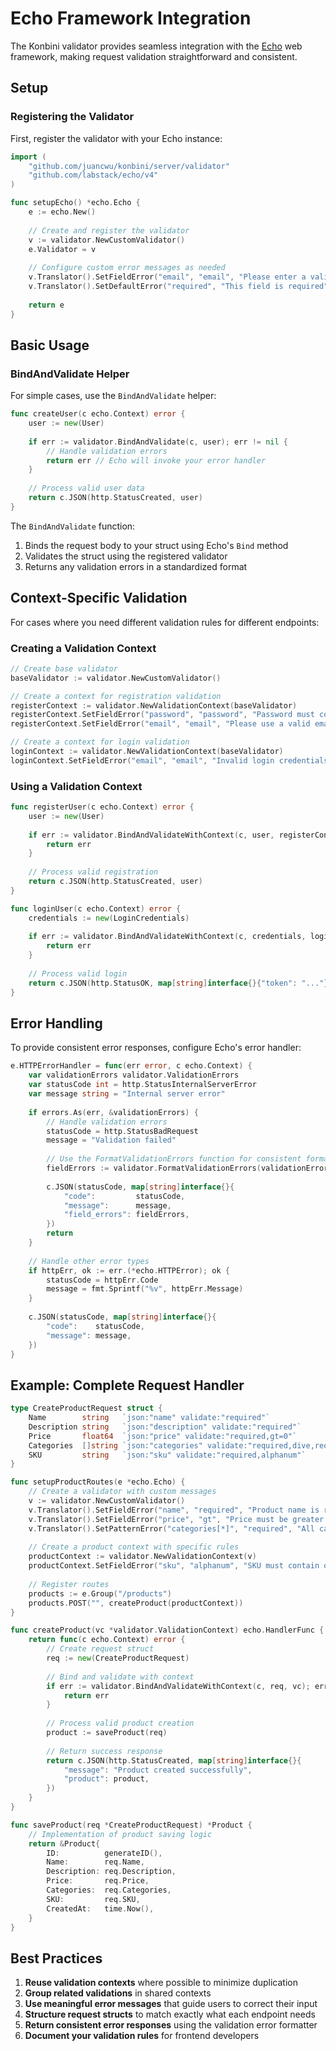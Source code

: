 # Echo Framework Integration

The Konbini validator provides seamless integration with the [Echo](https://echo.labstack.com/) web framework, making request validation straightforward and consistent.

## Setup

### Registering the Validator

First, register the validator with your Echo instance:

```go
import (
    "github.com/juancwu/konbini/server/validator"
    "github.com/labstack/echo/v4"
)

func setupEcho() *echo.Echo {
    e := echo.New()
    
    // Create and register the validator
    v := validator.NewCustomValidator()
    e.Validator = v
    
    // Configure custom error messages as needed
    v.Translator().SetFieldError("email", "email", "Please enter a valid email address")
    v.Translator().SetDefaultError("required", "This field is required")
    
    return e
}
```

## Basic Usage

### BindAndValidate Helper

For simple cases, use the `BindAndValidate` helper:

```go
func createUser(c echo.Context) error {
    user := new(User)
    
    if err := validator.BindAndValidate(c, user); err != nil {
        // Handle validation errors
        return err // Echo will invoke your error handler
    }
    
    // Process valid user data
    return c.JSON(http.StatusCreated, user)
}
```

The `BindAndValidate` function:

1. Binds the request body to your struct using Echo's `Bind` method
2. Validates the struct using the registered validator
3. Returns any validation errors in a standardized format

## Context-Specific Validation

For cases where you need different validation rules for different endpoints:

### Creating a Validation Context

```go
// Create base validator
baseValidator := validator.NewCustomValidator()

// Create a context for registration validation
registerContext := validator.NewValidationContext(baseValidator)
registerContext.SetFieldError("password", "password", "Password must contain uppercase, lowercase, numbers, and special characters")
registerContext.SetFieldError("email", "email", "Please use a valid email address for registration")

// Create a context for login validation
loginContext := validator.NewValidationContext(baseValidator)
loginContext.SetFieldError("email", "email", "Invalid login credentials")
```

### Using a Validation Context

```go
func registerUser(c echo.Context) error {
    user := new(User)
    
    if err := validator.BindAndValidateWithContext(c, user, registerContext); err != nil {
        return err
    }
    
    // Process valid registration
    return c.JSON(http.StatusCreated, user)
}

func loginUser(c echo.Context) error {
    credentials := new(LoginCredentials)
    
    if err := validator.BindAndValidateWithContext(c, credentials, loginContext); err != nil {
        return err
    }
    
    // Process valid login
    return c.JSON(http.StatusOK, map[string]interface{}{"token": "..."})
}
```

## Error Handling

To provide consistent error responses, configure Echo's error handler:

```go
e.HTTPErrorHandler = func(err error, c echo.Context) {
    var validationErrors validator.ValidationErrors
    var statusCode int = http.StatusInternalServerError
    var message string = "Internal server error"
    
    if errors.As(err, &validationErrors) {
        // Handle validation errors
        statusCode = http.StatusBadRequest
        message = "Validation failed"
        
        // Use the FormatValidationErrors function for consistent formatting
        fieldErrors := validator.FormatValidationErrors(validationErrors)
        
        c.JSON(statusCode, map[string]interface{}{
            "code":         statusCode,
            "message":      message,
            "field_errors": fieldErrors,
        })
        return
    }
    
    // Handle other error types
    if httpErr, ok := err.(*echo.HTTPError); ok {
        statusCode = httpErr.Code
        message = fmt.Sprintf("%v", httpErr.Message)
    }
    
    c.JSON(statusCode, map[string]interface{}{
        "code":    statusCode,
        "message": message,
    })
}
```

## Example: Complete Request Handler

```go
type CreateProductRequest struct {
    Name        string   `json:"name" validate:"required"`
    Description string   `json:"description" validate:"required"`
    Price       float64  `json:"price" validate:"required,gt=0"`
    Categories  []string `json:"categories" validate:"required,dive,required"`
    SKU         string   `json:"sku" validate:"required,alphanum"`
}

func setupProductRoutes(e *echo.Echo) {
    // Create a validator with custom messages
    v := validator.NewCustomValidator()
    v.Translator().SetFieldError("name", "required", "Product name is required")
    v.Translator().SetFieldError("price", "gt", "Price must be greater than zero")
    v.Translator().SetPatternError("categories[*]", "required", "All categories must be specified")
    
    // Create a product context with specific rules
    productContext := validator.NewValidationContext(v)
    productContext.SetFieldError("sku", "alphanum", "SKU must contain only letters and numbers")
    
    // Register routes
    products := e.Group("/products")
    products.POST("", createProduct(productContext))
}

func createProduct(vc *validator.ValidationContext) echo.HandlerFunc {
    return func(c echo.Context) error {
        // Create request struct
        req := new(CreateProductRequest)
        
        // Bind and validate with context
        if err := validator.BindAndValidateWithContext(c, req, vc); err != nil {
            return err
        }
        
        // Process valid product creation
        product := saveProduct(req)
        
        // Return success response
        return c.JSON(http.StatusCreated, map[string]interface{}{
            "message": "Product created successfully",
            "product": product,
        })
    }
}

func saveProduct(req *CreateProductRequest) *Product {
    // Implementation of product saving logic
    return &Product{
        ID:          generateID(),
        Name:        req.Name,
        Description: req.Description,
        Price:       req.Price,
        Categories:  req.Categories,
        SKU:         req.SKU,
        CreatedAt:   time.Now(),
    }
}
```

## Best Practices

1. **Reuse validation contexts** where possible to minimize duplication
2. **Group related validations** in shared contexts
3. **Use meaningful error messages** that guide users to correct their input
4. **Structure request structs** to match exactly what each endpoint needs
5. **Return consistent error responses** using the validation error formatter
6. **Document your validation rules** for frontend developers